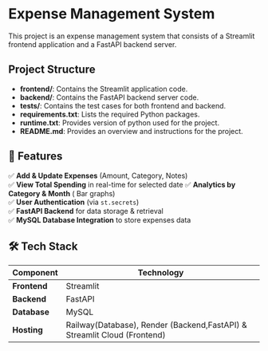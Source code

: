 # Expense Management System

This project is an expense management system that consists of a Streamlit frontend application and a FastAPI backend server.


## Project Structure

- **frontend/**: Contains the Streamlit application code.
- **backend/**: Contains the FastAPI backend server code.
- **tests/**: Contains the test cases for both frontend and backend.
- **requirements.txt**: Lists the required Python packages.
- **runtime.txt**: Provides version of python used for the project.
- **README.md**: Provides an overview and instructions for the project.

## 📌 Features

✅ **Add & Update Expenses** (Amount, Category, Notes)  
✅ **View Total Spending** in real-time for selected date
✅ **Analytics by Category & Month** ( Bar graphs)  
✅ **User Authentication** (via `st.secrets`)  
✅ **FastAPI Backend** for data storage & retrieval  
✅ **MySQL Database Integration** to store expenses data

## 🛠️ Tech Stack
| Component  | Technology |
|------------|-------------|
| **Frontend** | Streamlit |
| **Backend**  | FastAPI  |
| **Database** | MySQL  |
| **Hosting**  | Railway(Database), Render (Backend,FastAPI) & Streamlit Cloud (Frontend) |
